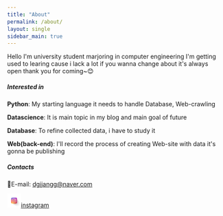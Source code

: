 ```yaml
---
title: "About"
permalink: /about/
layout: single
sidebar_main: true
---
```


Hello I'm university student marjoring in computer engineering
I'm getting used to learing cause i lack a lot
if you wanna change about  it's always open
thank you for coming~😊



##### Interested in

**Python**:  My starting language it needs to handle Database, Web-crawling

**Datascience**:  It is main topic in my blog and main goal of future

**Database**:  To refine collected data, i have to study it

**Web(back-end)**:  I'll record the process of creating Web-site with data  it's gonna be publishing



##### Contacts

:e-mail:E-mail: dgjjangg@naver.com

 ![instagram](../images/about/instagram-16346474437881.png)[instagram](https://instagram.com/_don99y)

